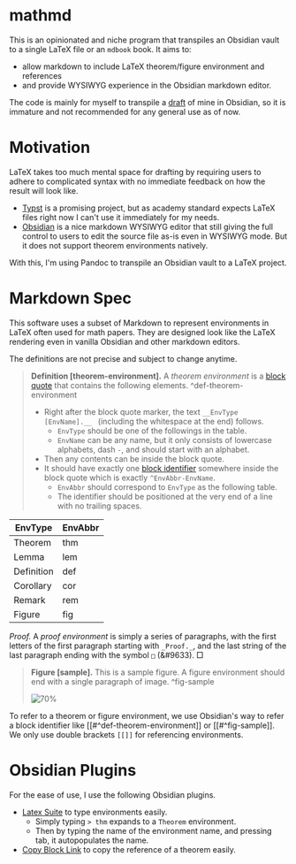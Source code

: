 # mathmd

This is an opinionated and niche program that transpiles an Obsidian vault to a single LaTeX file or an `mdbook` book. It aims to:
- allow markdown to include LaTeX theorem/figure environment and references
- and provide WYSIWYG experience in the Obsidian markdown editor.

The code is mainly for myself to transpile a [draft](https://github.com/jcpaik/sofa-vault) of mine in Obsidian,
so it is immature and not recommended for any general use as of now.

# Motivation

LaTeX takes too much mental space for drafting by requiring users to adhere to complicated syntax with no immediate feedback on how the result will look like.
- [Typst](https://github.com/typst/typst) is a promising project, but as academy standard expects LaTeX files right now I can't use it immediately for my needs.
- [Obsidian](https://obsidian.md/) is a nice markdown WYSIWYG editor that still giving the full control to users to edit the source file as-is even in WYSIWYG mode. But it does not support theorem environments natively.

With this, I'm using Pandoc to transpile an Obsidian vault to a LaTeX project.

# Markdown Spec

This software uses a subset of Markdown to represent environments in LaTeX often used for math papers.
They are designed look like the LaTeX rendering even in vanilla Obsidian and other markdown editors.

The definitions are not precise and subject to change anytime.

> __Definition [theorem-environment].__ A _theorem environment_ is a [block quote](https://spec.commonmark.org/0.30/#block-quotes) that contains the following elements. ^def-theorem-environment
> 
> - Right after the block quote marker, the text ` __EnvType [EnvName].__  ` (including the whitespace at the end) follows. 
> 	- `EnvType` should be one of the followings in the table. 
> 	- `EnvName` can be any name, but it only consists of lowercase alphabets, dash `-`, and should start with an alphabet.
> - Then any contents can be inside the block quote.
> - It should have exactly one [block identifier](https://help.obsidian.md/Linking+notes+and+files/Internal+links#Link+to+a+block+in+a+note) somewhere inside the block quote which is exactly `^EnvAbbr-EnvName`.
> 	- `EnvAbbr` should correspond to `EnvType` as the following table.
> 	- The identifier should be positioned at the very end of a line with no trailing spaces.

| EnvType    | EnvAbbr  |
|------------|----------|
| Theorem    | thm      |
| Lemma      | lem      |
| Definition | def      |
| Corollary  | cor      |
| Remark     | rem      |
| Figure     | fig      |

_Proof._ A _proof environment_ is simply a series of paragraphs, with the first letters of the first paragraph starting with `_Proof._`, and the last string of the last paragraph ending with the symbol `□` (&#9633). □

> __Figure [sample].__ This is a sample figure. A figure environment should end with a single paragraph of image. ^fig-sample
> 
> ![70%](images/sample.jpeg)

To refer to a theorem or figure environment, we use Obsidian's way to refer a block identifier like [[#^def-theorem-environment]] or [[#^fig-sample]].
We only use double brackets `[[]]` for referencing environments.

# Obsidian Plugins

For the ease of use, I use the following Obsidian plugins.
- [Latex Suite](https://github.com/artisticat1/obsidian-latex-suite) to type environments easily. 
  - Simply typing `> thm` expands to a `Theorem` environment. 
  - Then by typing the name of the environment name, and pressing tab, it autopopulates the name.
- [Copy Block Link](https://github.com/mgmeyers/obsidian-copy-block-link) to copy the reference of a theorem easily.
